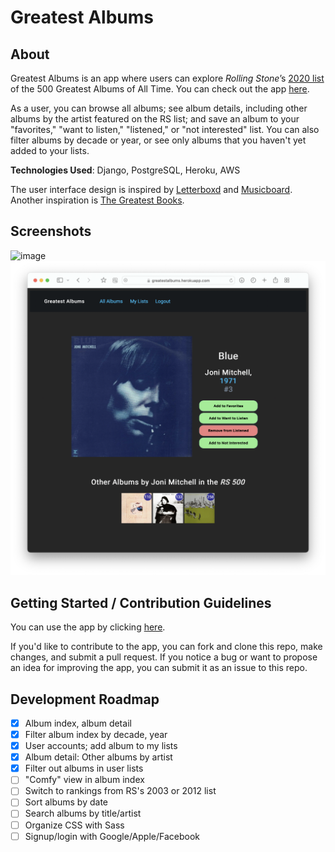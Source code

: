 # Greatest Albums

## About
Greatest Albums is an app where users can explore *Rolling Stone*’s [2020 list](https://www.rollingstone.com/music/music-lists/best-albums-of-all-time-1062063/) of the 500 Greatest Albums of All Time. You can check out the app [here](https://greatestalbums.herokuapp.com).

As a user, you can browse all albums; see album details, including other albums by the artist featured on the RS list; and save an album to your "favorites," "want to listen," "listened," or "not interested" list. You can also filter albums by decade or year, or see only albums that you haven't yet added to your lists.

**Technologies Used**: Django, PostgreSQL, Heroku, AWS

The user interface design is inspired by [Letterboxd](https://letterboxd.com) and [Musicboard](https://musicboard.app). Another inspiration is [The Greatest Books](https://thegreatestbooks.org).

## Screenshots
![image](screenshots/all_albums.png)
![image](screenshots/album_detail.png)

## Getting Started / Contribution Guidelines
You can use the app by clicking [here](https://greatestalbums.herokuapp.com).

If you'd like to contribute to the app, you can fork and clone this repo, make changes, and submit a pull request. If you notice a bug or want to propose an idea for improving the app, you can submit it as an issue to this repo.

## Development Roadmap
- [x] Album index, album detail
- [x] Filter album index by decade, year
- [x] User accounts; add album to my lists
- [x] Album detail: Other albums by artist
- [x] Filter out albums in user lists
- [ ] "Comfy" view in album index
- [ ] Switch to rankings from RS's 2003 or 2012 list
- [ ] Sort albums by date
- [ ] Search albums by title/artist
- [ ] Organize CSS with Sass
- [ ] Signup/login with Google/Apple/Facebook